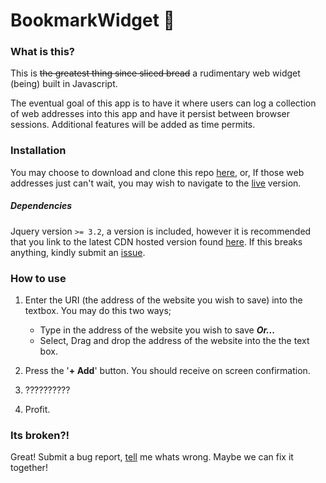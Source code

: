 # BookmarkWidget :bookmark_tabs: 

### What is this?

This is ~~the greatest thing since sliced bread~~ a rudimentary web widget (being) built in Javascript.

The eventual goal of this app is to have it where users can log a collection of web addresses into this app and have it persist between browser sessions. Additional features will be added as time permits.

### Installation


You may choose to download and clone this repo [here](https://github.com/Dafin/BookmarkWidget), or, If those web addresses just can't wait, you may wish to navigate to the [live](https://dafin.github.io/BookmarkWidget) version.

##### Dependencies
Jquery version `>= 3.2`, a version is included, however it is recommended that you link to the latest CDN hosted version found [here](https://code.jquery.com). If this breaks anything, kindly submit an [issue](https://help.github.com/articles/creating-an-issue/).  

### How to use 

1. Enter the URI (the address of the website you wish to save) into the textbox. You may do this two 	ways;
	* Type in the address of the website you wish to save  ***Or...***
	* Select, Drag and drop the address of the website into the the text box.

2. Press the '**+ Add**'  button. You should receive on screen confirmation. 
3. ??????????
4. Profit.

### Its broken?!

Great! Submit a bug report, [tell](https://help.github.com/articles/creating-an-issue/) me whats wrong. Maybe we can fix it together!

